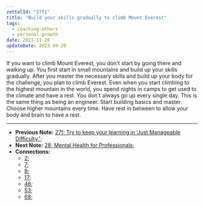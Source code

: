```yaml
---
zettelId: "27f1"
title: "Build your skills gradually to climb Mount Everest"
tags:
  - coaching-others
  - personal-growth
date: 2021-11-28
updateDate: 2023-09-20
---
```


If you want to climb Mount Everest, you don't start by going there and walking up. You first start in small mountains and build up your skills gradually. After you master the necessary skills and build up your body for the challenge, you plan to climb Everest. Even when you start climbing to the highest mountain in the world, you spend nights in camps to get used to the climate and have a rest. You don't always go up every single day. This is the same thing as being an engineer. Start building basics and master. Choose higher mountains every time. Have rest in between to allow your body and brain to have a rest.

---

- **Previous Note:** [27f: Try to keep your learning in 'Just Manageable Difficulty.'](/notes/27f/);
- **Next Note:** [28: Mental Health for Professionals](/notes/28/);
- **Connections:**
  - [2](/notes/2/);
  - [7](/notes/7/);
  - [8](/notes/8/);
  - [17](/notes/17/);
  - [46](/notes/46/);
  - [53](/notes/53/);
  - [68](/notes/68/);
